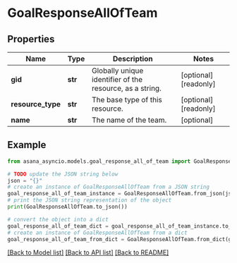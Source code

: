 # GoalResponseAllOfTeam


## Properties

Name | Type | Description | Notes
------------ | ------------- | ------------- | -------------
**gid** | **str** | Globally unique identifier of the resource, as a string. | [optional] [readonly] 
**resource_type** | **str** | The base type of this resource. | [optional] [readonly] 
**name** | **str** | The name of the team. | [optional] 

## Example

```python
from asana_asyncio.models.goal_response_all_of_team import GoalResponseAllOfTeam

# TODO update the JSON string below
json = "{}"
# create an instance of GoalResponseAllOfTeam from a JSON string
goal_response_all_of_team_instance = GoalResponseAllOfTeam.from_json(json)
# print the JSON string representation of the object
print(GoalResponseAllOfTeam.to_json())

# convert the object into a dict
goal_response_all_of_team_dict = goal_response_all_of_team_instance.to_dict()
# create an instance of GoalResponseAllOfTeam from a dict
goal_response_all_of_team_from_dict = GoalResponseAllOfTeam.from_dict(goal_response_all_of_team_dict)
```
[[Back to Model list]](../README.md#documentation-for-models) [[Back to API list]](../README.md#documentation-for-api-endpoints) [[Back to README]](../README.md)


